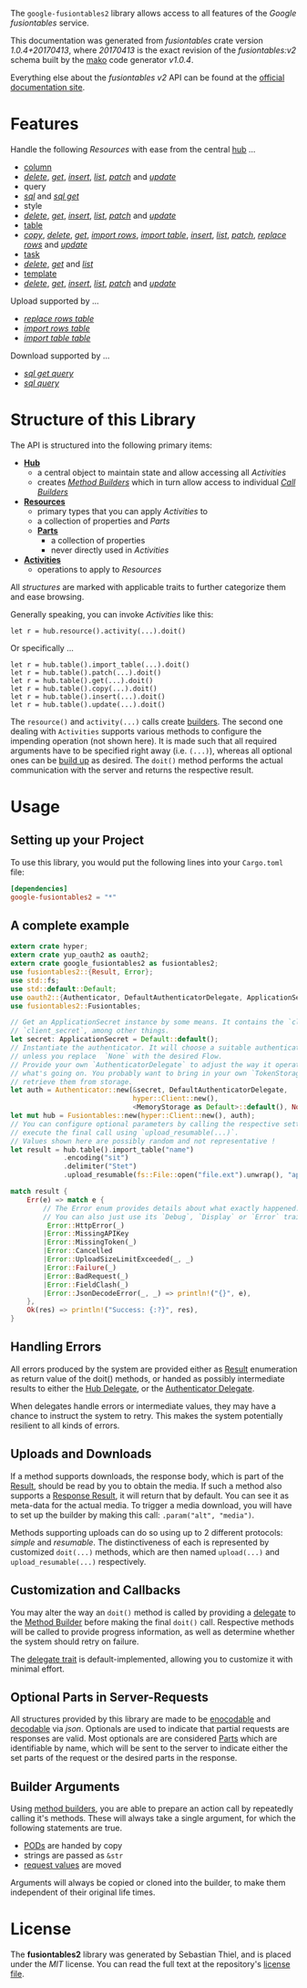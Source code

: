 <!---
DO NOT EDIT !
This file was generated automatically from 'src/mako/api/README.md.mako'
DO NOT EDIT !
-->
The `google-fusiontables2` library allows access to all features of the *Google fusiontables* service.

This documentation was generated from *fusiontables* crate version *1.0.4+20170413*, where *20170413* is the exact revision of the *fusiontables:v2* schema built by the [mako](http://www.makotemplates.org/) code generator *v1.0.4*.

Everything else about the *fusiontables* *v2* API can be found at the
[official documentation site](https://developers.google.com/fusiontables).
# Features

Handle the following *Resources* with ease from the central [hub](https://docs.rs/google-fusiontables2/1.0.4+20170413/google_fusiontables2/struct.Fusiontables.html) ... 

* [column](https://docs.rs/google-fusiontables2/1.0.4+20170413/google_fusiontables2/struct.Column.html)
 * [*delete*](https://docs.rs/google-fusiontables2/1.0.4+20170413/google_fusiontables2/struct.ColumnDeleteCall.html), [*get*](https://docs.rs/google-fusiontables2/1.0.4+20170413/google_fusiontables2/struct.ColumnGetCall.html), [*insert*](https://docs.rs/google-fusiontables2/1.0.4+20170413/google_fusiontables2/struct.ColumnInsertCall.html), [*list*](https://docs.rs/google-fusiontables2/1.0.4+20170413/google_fusiontables2/struct.ColumnListCall.html), [*patch*](https://docs.rs/google-fusiontables2/1.0.4+20170413/google_fusiontables2/struct.ColumnPatchCall.html) and [*update*](https://docs.rs/google-fusiontables2/1.0.4+20170413/google_fusiontables2/struct.ColumnUpdateCall.html)
* query
 * [*sql*](https://docs.rs/google-fusiontables2/1.0.4+20170413/google_fusiontables2/struct.QuerySqlCall.html) and [*sql get*](https://docs.rs/google-fusiontables2/1.0.4+20170413/google_fusiontables2/struct.QuerySqlGetCall.html)
* style
 * [*delete*](https://docs.rs/google-fusiontables2/1.0.4+20170413/google_fusiontables2/struct.StyleDeleteCall.html), [*get*](https://docs.rs/google-fusiontables2/1.0.4+20170413/google_fusiontables2/struct.StyleGetCall.html), [*insert*](https://docs.rs/google-fusiontables2/1.0.4+20170413/google_fusiontables2/struct.StyleInsertCall.html), [*list*](https://docs.rs/google-fusiontables2/1.0.4+20170413/google_fusiontables2/struct.StyleListCall.html), [*patch*](https://docs.rs/google-fusiontables2/1.0.4+20170413/google_fusiontables2/struct.StylePatchCall.html) and [*update*](https://docs.rs/google-fusiontables2/1.0.4+20170413/google_fusiontables2/struct.StyleUpdateCall.html)
* [table](https://docs.rs/google-fusiontables2/1.0.4+20170413/google_fusiontables2/struct.Table.html)
 * [*copy*](https://docs.rs/google-fusiontables2/1.0.4+20170413/google_fusiontables2/struct.TableCopyCall.html), [*delete*](https://docs.rs/google-fusiontables2/1.0.4+20170413/google_fusiontables2/struct.TableDeleteCall.html), [*get*](https://docs.rs/google-fusiontables2/1.0.4+20170413/google_fusiontables2/struct.TableGetCall.html), [*import rows*](https://docs.rs/google-fusiontables2/1.0.4+20170413/google_fusiontables2/struct.TableImportRowCall.html), [*import table*](https://docs.rs/google-fusiontables2/1.0.4+20170413/google_fusiontables2/struct.TableImportTableCall.html), [*insert*](https://docs.rs/google-fusiontables2/1.0.4+20170413/google_fusiontables2/struct.TableInsertCall.html), [*list*](https://docs.rs/google-fusiontables2/1.0.4+20170413/google_fusiontables2/struct.TableListCall.html), [*patch*](https://docs.rs/google-fusiontables2/1.0.4+20170413/google_fusiontables2/struct.TablePatchCall.html), [*replace rows*](https://docs.rs/google-fusiontables2/1.0.4+20170413/google_fusiontables2/struct.TableReplaceRowCall.html) and [*update*](https://docs.rs/google-fusiontables2/1.0.4+20170413/google_fusiontables2/struct.TableUpdateCall.html)
* [task](https://docs.rs/google-fusiontables2/1.0.4+20170413/google_fusiontables2/struct.Task.html)
 * [*delete*](https://docs.rs/google-fusiontables2/1.0.4+20170413/google_fusiontables2/struct.TaskDeleteCall.html), [*get*](https://docs.rs/google-fusiontables2/1.0.4+20170413/google_fusiontables2/struct.TaskGetCall.html) and [*list*](https://docs.rs/google-fusiontables2/1.0.4+20170413/google_fusiontables2/struct.TaskListCall.html)
* [template](https://docs.rs/google-fusiontables2/1.0.4+20170413/google_fusiontables2/struct.Template.html)
 * [*delete*](https://docs.rs/google-fusiontables2/1.0.4+20170413/google_fusiontables2/struct.TemplateDeleteCall.html), [*get*](https://docs.rs/google-fusiontables2/1.0.4+20170413/google_fusiontables2/struct.TemplateGetCall.html), [*insert*](https://docs.rs/google-fusiontables2/1.0.4+20170413/google_fusiontables2/struct.TemplateInsertCall.html), [*list*](https://docs.rs/google-fusiontables2/1.0.4+20170413/google_fusiontables2/struct.TemplateListCall.html), [*patch*](https://docs.rs/google-fusiontables2/1.0.4+20170413/google_fusiontables2/struct.TemplatePatchCall.html) and [*update*](https://docs.rs/google-fusiontables2/1.0.4+20170413/google_fusiontables2/struct.TemplateUpdateCall.html)


Upload supported by ...

* [*replace rows table*](https://docs.rs/google-fusiontables2/1.0.4+20170413/google_fusiontables2/struct.TableReplaceRowCall.html)
* [*import rows table*](https://docs.rs/google-fusiontables2/1.0.4+20170413/google_fusiontables2/struct.TableImportRowCall.html)
* [*import table table*](https://docs.rs/google-fusiontables2/1.0.4+20170413/google_fusiontables2/struct.TableImportTableCall.html)

Download supported by ...

* [*sql get query*](https://docs.rs/google-fusiontables2/1.0.4+20170413/google_fusiontables2/struct.QuerySqlGetCall.html)
* [*sql query*](https://docs.rs/google-fusiontables2/1.0.4+20170413/google_fusiontables2/struct.QuerySqlCall.html)



# Structure of this Library

The API is structured into the following primary items:

* **[Hub](https://docs.rs/google-fusiontables2/1.0.4+20170413/google_fusiontables2/struct.Fusiontables.html)**
    * a central object to maintain state and allow accessing all *Activities*
    * creates [*Method Builders*](https://docs.rs/google-fusiontables2/1.0.4+20170413/google_fusiontables2/trait.MethodsBuilder.html) which in turn
      allow access to individual [*Call Builders*](https://docs.rs/google-fusiontables2/1.0.4+20170413/google_fusiontables2/trait.CallBuilder.html)
* **[Resources](https://docs.rs/google-fusiontables2/1.0.4+20170413/google_fusiontables2/trait.Resource.html)**
    * primary types that you can apply *Activities* to
    * a collection of properties and *Parts*
    * **[Parts](https://docs.rs/google-fusiontables2/1.0.4+20170413/google_fusiontables2/trait.Part.html)**
        * a collection of properties
        * never directly used in *Activities*
* **[Activities](https://docs.rs/google-fusiontables2/1.0.4+20170413/google_fusiontables2/trait.CallBuilder.html)**
    * operations to apply to *Resources*

All *structures* are marked with applicable traits to further categorize them and ease browsing.

Generally speaking, you can invoke *Activities* like this:

```Rust,ignore
let r = hub.resource().activity(...).doit()
```

Or specifically ...

```ignore
let r = hub.table().import_table(...).doit()
let r = hub.table().patch(...).doit()
let r = hub.table().get(...).doit()
let r = hub.table().copy(...).doit()
let r = hub.table().insert(...).doit()
let r = hub.table().update(...).doit()
```

The `resource()` and `activity(...)` calls create [builders][builder-pattern]. The second one dealing with `Activities` 
supports various methods to configure the impending operation (not shown here). It is made such that all required arguments have to be 
specified right away (i.e. `(...)`), whereas all optional ones can be [build up][builder-pattern] as desired.
The `doit()` method performs the actual communication with the server and returns the respective result.

# Usage

## Setting up your Project

To use this library, you would put the following lines into your `Cargo.toml` file:

```toml
[dependencies]
google-fusiontables2 = "*"
```

## A complete example

```Rust
extern crate hyper;
extern crate yup_oauth2 as oauth2;
extern crate google_fusiontables2 as fusiontables2;
use fusiontables2::{Result, Error};
use std::fs;
use std::default::Default;
use oauth2::{Authenticator, DefaultAuthenticatorDelegate, ApplicationSecret, MemoryStorage};
use fusiontables2::Fusiontables;

// Get an ApplicationSecret instance by some means. It contains the `client_id` and 
// `client_secret`, among other things.
let secret: ApplicationSecret = Default::default();
// Instantiate the authenticator. It will choose a suitable authentication flow for you, 
// unless you replace  `None` with the desired Flow.
// Provide your own `AuthenticatorDelegate` to adjust the way it operates and get feedback about 
// what's going on. You probably want to bring in your own `TokenStorage` to persist tokens and
// retrieve them from storage.
let auth = Authenticator::new(&secret, DefaultAuthenticatorDelegate,
                              hyper::Client::new(),
                              <MemoryStorage as Default>::default(), None);
let mut hub = Fusiontables::new(hyper::Client::new(), auth);
// You can configure optional parameters by calling the respective setters at will, and
// execute the final call using `upload_resumable(...)`.
// Values shown here are possibly random and not representative !
let result = hub.table().import_table("name")
             .encoding("sit")
             .delimiter("Stet")
             .upload_resumable(fs::File::open("file.ext").unwrap(), "application/octet-stream".parse().unwrap());

match result {
    Err(e) => match e {
        // The Error enum provides details about what exactly happened.
        // You can also just use its `Debug`, `Display` or `Error` traits
         Error::HttpError(_)
        |Error::MissingAPIKey
        |Error::MissingToken(_)
        |Error::Cancelled
        |Error::UploadSizeLimitExceeded(_, _)
        |Error::Failure(_)
        |Error::BadRequest(_)
        |Error::FieldClash(_)
        |Error::JsonDecodeError(_, _) => println!("{}", e),
    },
    Ok(res) => println!("Success: {:?}", res),
}

```
## Handling Errors

All errors produced by the system are provided either as [Result](https://docs.rs/google-fusiontables2/1.0.4+20170413/google_fusiontables2/enum.Result.html) enumeration as return value of 
the doit() methods, or handed as possibly intermediate results to either the 
[Hub Delegate](https://docs.rs/google-fusiontables2/1.0.4+20170413/google_fusiontables2/trait.Delegate.html), or the [Authenticator Delegate](https://docs.rs/yup-oauth2/*/yup_oauth2/trait.AuthenticatorDelegate.html).

When delegates handle errors or intermediate values, they may have a chance to instruct the system to retry. This 
makes the system potentially resilient to all kinds of errors.

## Uploads and Downloads
If a method supports downloads, the response body, which is part of the [Result](https://docs.rs/google-fusiontables2/1.0.4+20170413/google_fusiontables2/enum.Result.html), should be
read by you to obtain the media.
If such a method also supports a [Response Result](https://docs.rs/google-fusiontables2/1.0.4+20170413/google_fusiontables2/trait.ResponseResult.html), it will return that by default.
You can see it as meta-data for the actual media. To trigger a media download, you will have to set up the builder by making
this call: `.param("alt", "media")`.

Methods supporting uploads can do so using up to 2 different protocols: 
*simple* and *resumable*. The distinctiveness of each is represented by customized 
`doit(...)` methods, which are then named `upload(...)` and `upload_resumable(...)` respectively.

## Customization and Callbacks

You may alter the way an `doit()` method is called by providing a [delegate](https://docs.rs/google-fusiontables2/1.0.4+20170413/google_fusiontables2/trait.Delegate.html) to the 
[Method Builder](https://docs.rs/google-fusiontables2/1.0.4+20170413/google_fusiontables2/trait.CallBuilder.html) before making the final `doit()` call. 
Respective methods will be called to provide progress information, as well as determine whether the system should 
retry on failure.

The [delegate trait](https://docs.rs/google-fusiontables2/1.0.4+20170413/google_fusiontables2/trait.Delegate.html) is default-implemented, allowing you to customize it with minimal effort.

## Optional Parts in Server-Requests

All structures provided by this library are made to be [enocodable](https://docs.rs/google-fusiontables2/1.0.4+20170413/google_fusiontables2/trait.RequestValue.html) and 
[decodable](https://docs.rs/google-fusiontables2/1.0.4+20170413/google_fusiontables2/trait.ResponseResult.html) via *json*. Optionals are used to indicate that partial requests are responses 
are valid.
Most optionals are are considered [Parts](https://docs.rs/google-fusiontables2/1.0.4+20170413/google_fusiontables2/trait.Part.html) which are identifiable by name, which will be sent to 
the server to indicate either the set parts of the request or the desired parts in the response.

## Builder Arguments

Using [method builders](https://docs.rs/google-fusiontables2/1.0.4+20170413/google_fusiontables2/trait.CallBuilder.html), you are able to prepare an action call by repeatedly calling it's methods.
These will always take a single argument, for which the following statements are true.

* [PODs][wiki-pod] are handed by copy
* strings are passed as `&str`
* [request values](https://docs.rs/google-fusiontables2/1.0.4+20170413/google_fusiontables2/trait.RequestValue.html) are moved

Arguments will always be copied or cloned into the builder, to make them independent of their original life times.

[wiki-pod]: http://en.wikipedia.org/wiki/Plain_old_data_structure
[builder-pattern]: http://en.wikipedia.org/wiki/Builder_pattern
[google-go-api]: https://github.com/google/google-api-go-client

# License
The **fusiontables2** library was generated by Sebastian Thiel, and is placed 
under the *MIT* license.
You can read the full text at the repository's [license file][repo-license].

[repo-license]: https://github.com/Byron/google-apis-rsblob/master/LICENSE.md
